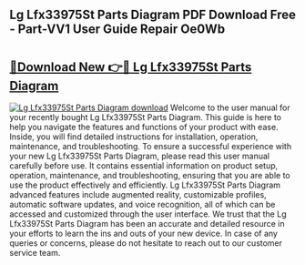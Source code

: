 ## Lg Lfx33975St Parts Diagram PDF Download Free - Part-VV1 User Guide Repair Oe0Wb

# <h2><a href="http://dfrlfjb.blite.top/?on=Lg+Lfx33975St+Parts+Diagram">🔗Download New 👉🔴 Lg Lfx33975St Parts Diagram</a></h2>

[![Lg Lfx33975St Parts Diagram download](https://i.imgur.com/lujVjoI.png)](http://dfrlfjb.blite.top/?on=Lg+Lfx33975St+Parts+Diagram)
Welcome to the user manual for your recently bought Lg Lfx33975St Parts Diagram. This guide is here to help you navigate the features and functions of your product with ease. Inside, you will find detailed instructions for installation, operation, maintenance, and troubleshooting. To ensure a successful experience with your new Lg Lfx33975St Parts Diagram, please read this user manual carefully before use. It contains essential information on product setup, operation, maintenance, and troubleshooting, ensuring that you are able to use the product effectively and efficiently. Lg Lfx33975St Parts Diagram advanced features include augmented reality, customizable profiles, automatic software updates, and voice recognition, all of which can be accessed and customized through the user interface. We trust that the Lg Lfx33975St Parts Diagram has been an accurate and detailed resource in your efforts to learn the ins and outs of your new device. In case of any queries or concerns, please do not hesitate to reach out to our customer service team.
